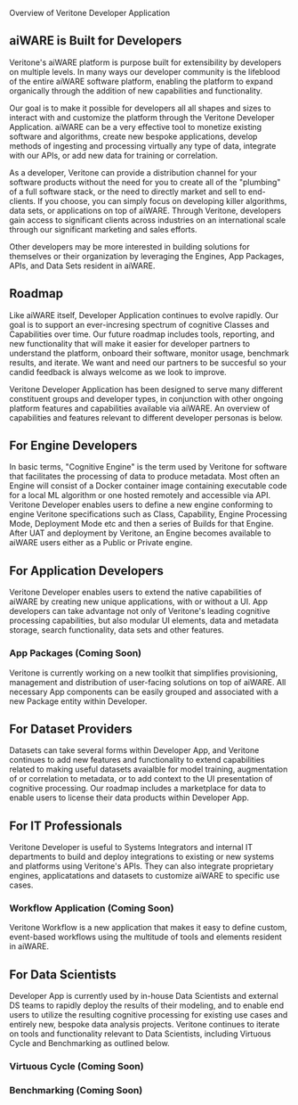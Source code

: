 Overview of Veritone Developer Application 

## aiWARE is Built for Developers
Veritone's aiWARE platform is purpose built for extensibility by developers on multiple levels.  In many ways our developer community is the lifeblood of the entire aiWARE software platform, enabling the platform to expand organically through the addition of new capabilities and functionality.  

Our goal is to make it possible for developers all all shapes and sizes to interact with and customize the platform through the Veritone Developer Application.  aiWARE can be a very effective tool to monetize existing software and algorithms, create new bespoke applications, develop methods of ingesting and processing virtually any type of data, integrate with our APIs, or add new data for training or correlation.

As a developer, Veritone can provide a distribution channel for your software products without the need for you to create all of the "plumbing" of a full software stack, or the need to directly market and sell to end-clients. If you choose, you can simply focus on developing killer algorithms, data sets, or applications on top of aiWARE.  Through Veritone, developers gain access to significant clients across industries on an international scale through our significant marketing and sales efforts.

Other developers may be more interested in building solutions for themselves or their organization by leveraging the Engines, App Packages, APIs, and Data Sets resident in aiWARE.

## Roadmap 
Like aiWARE itself, Developer Application continues to evolve rapidly.  Our goal is to support an ever-incresing spectrum of cognitive Classes and Capabilities over time.  Our future roadmap includes tools, reporting, and new functionality that will make it easier for developer partners to understand the platform, onboard their software, monitor usage, benchmark results, and iterate.  We want and need our partners to be succesful so your candid feedback is always welcome as we look to improve.

Veritone Developer Application has been designed to serve many different constituent groups and developer types, in conjunction with other ongoing platform features and capabilities available via aiWARE.  An overview of capabilities and features relevant to different developer personas is below.  

## For Engine Developers
In basic terms, "Cognitive Engine" is the term used by Veritone for software that facilitates the processing of data to produce metadata.  Most often an Engine will consist of a Docker container image containing executable code for a local ML algorithm or one hosted remotely and accessible via API.  Veritone Developer enables users to define a new engine conforming to engine Veritone specifications such as Class, Capability, Engine Processing Mode, Deployment Mode etc and then a series of Builds for that Engine.  After UAT and deployment by Veritone, an Engine becomes available to aiWARE users either as a Public or Private engine.

## For Application Developers
Veritone Developer enables users to extend the native capabilities of aiWARE by creating new unique applications, with or without a UI.  App developers can take advantage not only of Veritone's leading cognitive processing capabilities, but also modular UI elements, data and metadata storage, search functionality, data sets and other features.

### App Packages (Coming Soon)
Veritone is currently working on a new toolkit that simplifies provisioning, management and distribution of user-facing solutions on top of aiWARE. All necessary App components can be easily grouped and associated with a new Package entity within Developer. 

## For Dataset Providers
Datasets can take several forms within Developer App, and Veritone continues to add new features and functionality to extend capabilities related to making useful datasets avaialble for model training, augmentation of or correlation to metadata, or to add context to the UI presentation of cognitive processing. Our roadmap includes a marketplace for data to enable users to license their data products within Developer App.

## For IT Professionals
Veritone Developer is useful to Systems Integrators and internal IT departments to build and deploy integrations to existing or new systems and platforms using Veritone's APIs.  They can also integrate proprietary engines, applicatations and datasets to customize aiWARE to specific use cases. 

### Workflow Application (Coming Soon)
Veritone Workflow is a new application that makes it easy to define custom, event-based workflows using the multitude of tools and elements resident in aiWARE.

## For Data Scientists
Developer App is currently used by in-house Data Scientists and external DS teams to rapidly deploy the results of their modeling, and to enable end users to utilize the resulting cognitive processing for existing use cases and entirely new, bespoke data analysis projects.  Veritone continues to iterate on tools and functionality relevant to Data Scientists, including Virtuous Cycle and Benchmarking as outlined below.

### Virtuous Cycle (Coming Soon)

### Benchmarking (Coming Soon)

